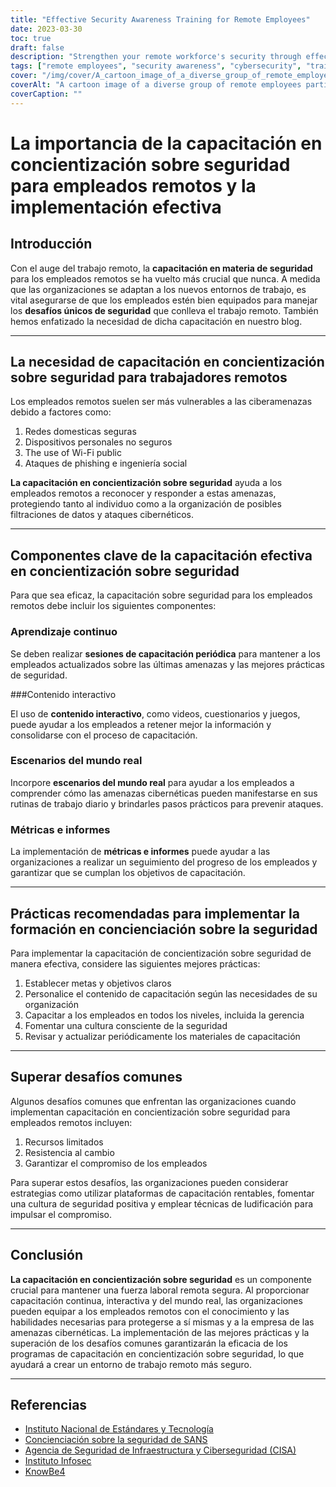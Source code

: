 ```yaml
---
title: "Effective Security Awareness Training for Remote Employees"
date: 2023-03-30
toc: true
draft: false
description: "Strengthen your remote workforce's security through effective security awareness training, and learn how to implement it successfully."
tags: ["remote employees", "security awareness", "cybersecurity", "training", "remote workforce", "phishing", "best practices", "security culture", "gamification", "NIST", "CISA", "SANS Security Awareness", "Infosec Institute", "KnowBe4", "continuous learning", "real-world scenarios", "interactive training", "cyber threats", "security training platforms"]
cover: "/img/cover/A_cartoon_image_of_a_diverse_group_of_remote_employees.png"
coverAlt: "A cartoon image of a diverse group of remote employees participating in an engaging security awareness training session on their laptops, with various cybersecurity symbols surrounding them."
coverCaption: ""
---
```


 # La importancia de la capacitación en concientización sobre seguridad para empleados remotos y la implementación efectiva  ## Introducción  Con el auge del trabajo remoto, la **capacitación en materia de seguridad** para los empleados remotos se ha vuelto más crucial que nunca. A medida que las organizaciones se adaptan a los nuevos entornos de trabajo, es vital asegurarse de que los empleados estén bien equipados para manejar los **desafíos únicos de seguridad** que conlleva el trabajo remoto. También hemos enfatizado la necesidad de dicha capacitación en nuestro blog.  ______  ## La necesidad de capacitación en concientización sobre seguridad para trabajadores remotos  Los empleados remotos suelen ser más vulnerables a las ciberamenazas debido a factores como:  1. Redes domesticas seguras 2. Dispositivos personales no seguros 3. The use of Wi-Fi public 4. Ataques de phishing e ingeniería social  **La capacitación en concientización sobre seguridad** ayuda a los empleados remotos a reconocer y responder a estas amenazas, protegiendo tanto al individuo como a la organización de posibles filtraciones de datos y ataques cibernéticos.  ______  ## Componentes clave de la capacitación efectiva en concientización sobre seguridad  Para que sea eficaz, la capacitación sobre seguridad para los empleados remotos debe incluir los siguientes componentes:  ### Aprendizaje continuo  Se deben realizar **sesiones de capacitación periódica** para mantener a los empleados actualizados sobre las últimas amenazas y las mejores prácticas de seguridad.  ###Contenido interactivo  El uso de **contenido interactivo**, como videos, cuestionarios y juegos, puede ayudar a los empleados a retener mejor la información y consolidarse con el proceso de capacitación.  ### Escenarios del mundo real  Incorpore **escenarios del mundo real** para ayudar a los empleados a comprender cómo las amenazas cibernéticas pueden manifestarse en sus rutinas de trabajo diario y brindarles pasos prácticos para prevenir ataques.  ### Métricas e informes  La implementación de **métricas e informes** puede ayudar a las organizaciones a realizar un seguimiento del progreso de los empleados y garantizar que se cumplan los objetivos de capacitación. ______  ## Prácticas recomendadas para implementar la formación en concienciación sobre la seguridad  Para implementar la capacitación de concientización sobre seguridad de manera efectiva, considere las siguientes mejores prácticas:  1. Establecer metas y objetivos claros 2. Personalice el contenido de capacitación según las necesidades de su organización 3. Capacitar a los empleados en todos los niveles, incluida la gerencia 4. Fomentar una cultura consciente de la seguridad 5. Revisar y actualizar periódicamente los materiales de capacitación  ______  ## Superar desafíos comunes  Algunos desafíos comunes que enfrentan las organizaciones cuando implementan capacitación en concientización sobre seguridad para empleados remotos incluyen:  1. Recursos limitados 2. Resistencia al cambio 3. Garantizar el compromiso de los empleados  Para superar estos desafíos, las organizaciones pueden considerar estrategias como utilizar plataformas de capacitación rentables, fomentar una cultura de seguridad positiva y emplear técnicas de ludificación para impulsar el compromiso.  ______  ## Conclusión  **La capacitación en concientización sobre seguridad** es un componente crucial para mantener una fuerza laboral remota segura. Al proporcionar capacitación continua, interactiva y del mundo real, las organizaciones pueden equipar a los empleados remotos con el conocimiento y las habilidades necesarias para protegerse a sí mismas y a la empresa de las amenazas cibernéticas. La implementación de las mejores prácticas y la superación de los desafíos comunes garantizarán la eficacia de los programas de capacitación en concientización sobre seguridad, lo que ayudará a crear un entorno de trabajo remoto más seguro.  ______  ## Referencias  - [Instituto Nacional de Estándares y Tecnología](https://www.nist.gov/) - [Concienciación sobre la seguridad de SANS](https://www.sans.org/security-awareness-training) - [Agencia de Seguridad de Infraestructura y Ciberseguridad (CISA)](https://www.cisa.gov/) - [Instituto Infosec](https://www.infosecinstitute.com/) - [KnowBe4](https://www.knowbe4.com/) 